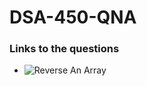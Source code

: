 # DSA-450-QNA

### Links to the questions
  - ![Reverse An Array](https://practice.geeksforgeeks.org/problems/reverse-an-array)
